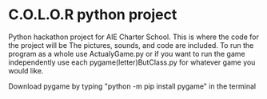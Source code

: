 # C.O.L.O.R python project
Python hackathon project for AIE Charter School.
This is where the code for the project will be
The pictures, sounds, and code are included.
To run the program as a whole use ActualyGame.py or if you want to run the game independently use each pygame(letter)ButClass.py for whatever game you would like.

Download pygame by typing "python -m pip install pygame" in the terminal
